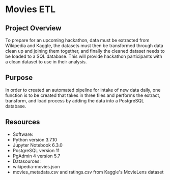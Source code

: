 # Movies ETL

## Project Overview
To prepare for an upcoming hackathon, data must be extracted from Wikipedia and Kaggle, the datasets must then be transformed through data clean up and joining them together, and finally the cleaned dataset needs to be loaded to a SQL database.  This will provide hackathon participants with a clean dataset to use in their analysis.

## Purpose
In order to created an automated pipeline for intake of new data daily, one function is to be created that takes in three files and performs the extract, transform, and load process by adding the data into a PostgreSQL database.

## Resources
- Software:
 - Python version 3.7.10
 - Jupyter Notebook 6.3.0
 - PostgreSQL version 11
 - PgAdmin 4 version 5.7
- Datasources:
 - wikipedia-movies.json
 - movies_metadata.csv and ratings.csv from Kaggle's MovieLens dataset



